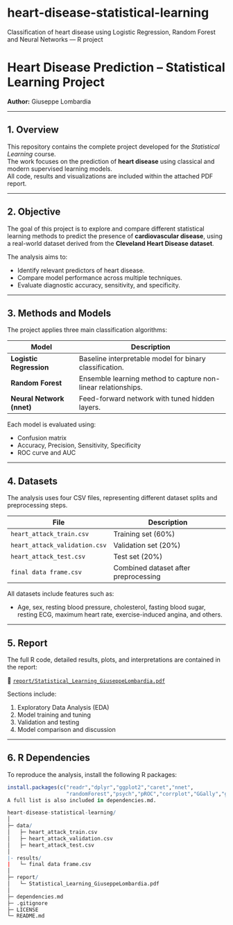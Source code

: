 # heart-disease-statistical-learning
Classification of heart disease using Logistic Regression, Random Forest and Neural Networks — R project


# Heart Disease Prediction – Statistical Learning Project

**Author:** Giuseppe Lombardia  

---

## 1. Overview
This repository contains the complete project developed for the *Statistical Learning* course.  
The work focuses on the prediction of **heart disease** using classical and modern supervised learning models.  
All code, results and visualizations are included within the attached PDF report.

---

## 2. Objective
The goal of this project is to explore and compare different statistical learning methods to predict the presence of **cardiovascular disease**, using a real-world dataset derived from the **Cleveland Heart Disease dataset**.

The analysis aims to:
- Identify relevant predictors of heart disease.  
- Compare model performance across multiple techniques.  
- Evaluate diagnostic accuracy, sensitivity, and specificity.

---

## 3. Methods and Models
The project applies three main classification algorithms:

| Model | Description |
|--------|--------------|
| **Logistic Regression** | Baseline interpretable model for binary classification. |
| **Random Forest** | Ensemble learning method to capture non-linear relationships. |
| **Neural Network (nnet)** | Feed-forward network with tuned hidden layers. |

Each model is evaluated using:
- Confusion matrix  
- Accuracy, Precision, Sensitivity, Specificity  
- ROC curve and AUC  

---

## 4. Datasets
The analysis uses four CSV files, representing different dataset splits and preprocessing steps.

| File | Description |
|------|--------------|
| `heart_attack_train.csv` | Training set (60%) |
| `heart_attack_validation.csv` | Validation set (20%) |
| `heart_attack_test.csv` | Test set (20%) |
| `final data frame.csv` | Combined dataset after preprocessing |

All datasets include features such as:
- Age, sex, resting blood pressure, cholesterol, fasting blood sugar, resting ECG, maximum heart rate, exercise-induced angina, and others.

---

## 5. Report
The full R code, detailed results, plots, and interpretations are contained in the report:

📄 [`report/Statistical_Learning_GiuseppeLombardia.pdf`](report/Statistical_Learning_GiuseppeLombardia.pdf)

Sections include:
1. Exploratory Data Analysis (EDA)  
2. Model training and tuning  
3. Validation and testing  
4. Model comparison and discussion  

---

## 6. R Dependencies
To reproduce the analysis, install the following R packages:

```r
install.packages(c("readr","dplyr","ggplot2","caret","nnet",
                   "randomForest","psych","pROC","corrplot","GGally","gridExtra"))
A full list is also included in dependencies.md.

heart-disease-statistical-learning/
│
├─ data/
│   ├─ heart_attack_train.csv
│   ├─ heart_attack_validation.csv
│   ├─ heart_attack_test.csv
│
|- results/
|   └─ final data frame.csv
│
├─ report/
│   └─ Statistical_Learning_GiuseppeLombardia.pdf
│
├─ dependencies.md
├─ .gitignore
├─ LICENSE
└─ README.md

